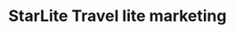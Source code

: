 ---
title: "StarLite Travel lite marketing"
url: /thrissur/starlite-travel-lite-marketing/
shop: Taschen & Koffer
---
